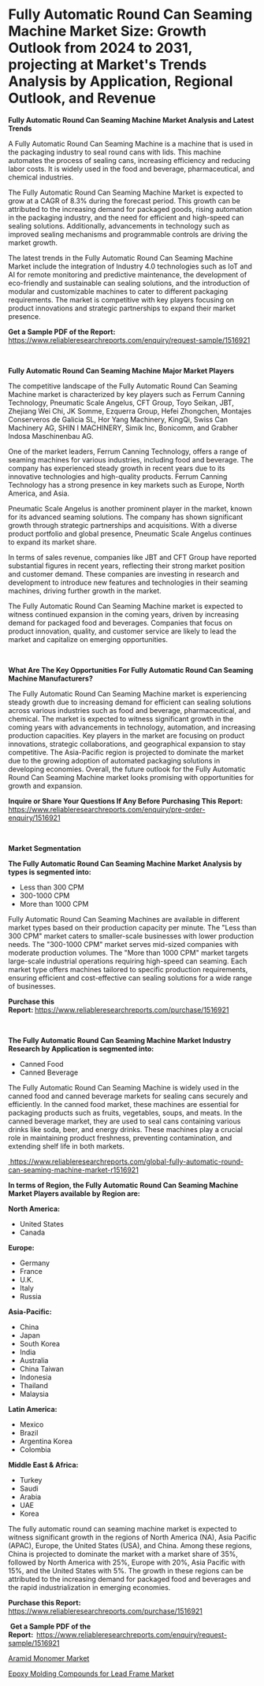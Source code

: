 <p><h1>Fully Automatic Round Can Seaming Machine Market Size: Growth Outlook from 2024 to 2031, projecting at Market's Trends Analysis by Application, Regional Outlook, and Revenue</h1></p><p><strong>Fully Automatic Round Can Seaming Machine Market Analysis and Latest Trends</strong></p>
<p><p>A Fully Automatic Round Can Seaming Machine is a machine that is used in the packaging industry to seal round cans with lids. This machine automates the process of sealing cans, increasing efficiency and reducing labor costs. It is widely used in the food and beverage, pharmaceutical, and chemical industries.</p><p>The Fully Automatic Round Can Seaming Machine Market is expected to grow at a CAGR of 8.3% during the forecast period. This growth can be attributed to the increasing demand for packaged goods, rising automation in the packaging industry, and the need for efficient and high-speed can sealing solutions. Additionally, advancements in technology such as improved sealing mechanisms and programmable controls are driving the market growth.</p><p>The latest trends in the Fully Automatic Round Can Seaming Machine Market include the integration of Industry 4.0 technologies such as IoT and AI for remote monitoring and predictive maintenance, the development of eco-friendly and sustainable can sealing solutions, and the introduction of modular and customizable machines to cater to different packaging requirements. The market is competitive with key players focusing on product innovations and strategic partnerships to expand their market presence.</p></p>
<p><strong>Get a Sample PDF of the Report:&nbsp;</strong> <a href="https://www.reliableresearchreports.com/enquiry/request-sample/1516921">https://www.reliableresearchreports.com/enquiry/request-sample/1516921</a></p>
<p>&nbsp;</p>
<p><strong>Fully Automatic Round Can Seaming Machine Major Market Players</strong></p>
<p><p>The competitive landscape of the Fully Automatic Round Can Seaming Machine market is characterized by key players such as Ferrum Canning Technology, Pneumatic Scale Angelus, CFT Group, Toyo Seikan, JBT, Zhejiang Wei Chi, JK Somme, Ezquerra Group, Hefei Zhongchen, Montajes Conserveros de Galicia SL, Hor Yang Machinery, KingQi, Swiss Can Machinery AG, SHIN I MACHINERY, Simik Inc, Bonicomm, and Grabher Indosa Maschinenbau AG.</p><p>One of the market leaders, Ferrum Canning Technology, offers a range of seaming machines for various industries, including food and beverage. The company has experienced steady growth in recent years due to its innovative technologies and high-quality products. Ferrum Canning Technology has a strong presence in key markets such as Europe, North America, and Asia.</p><p>Pneumatic Scale Angelus is another prominent player in the market, known for its advanced seaming solutions. The company has shown significant growth through strategic partnerships and acquisitions. With a diverse product portfolio and global presence, Pneumatic Scale Angelus continues to expand its market share.</p><p>In terms of sales revenue, companies like JBT and CFT Group have reported substantial figures in recent years, reflecting their strong market position and customer demand. These companies are investing in research and development to introduce new features and technologies in their seaming machines, driving further growth in the market.</p><p>The Fully Automatic Round Can Seaming Machine market is expected to witness continued expansion in the coming years, driven by increasing demand for packaged food and beverages. Companies that focus on product innovation, quality, and customer service are likely to lead the market and capitalize on emerging opportunities.</p></p>
<p>&nbsp;</p>
<p><strong>What Are The Key Opportunities For Fully Automatic Round Can Seaming Machine Manufacturers?</strong></p>
<p><p>The Fully Automatic Round Can Seaming Machine market is experiencing steady growth due to increasing demand for efficient can sealing solutions across various industries such as food and beverage, pharmaceutical, and chemical. The market is expected to witness significant growth in the coming years with advancements in technology, automation, and increasing production capacities. Key players in the market are focusing on product innovations, strategic collaborations, and geographical expansion to stay competitive. The Asia-Pacific region is projected to dominate the market due to the growing adoption of automated packaging solutions in developing economies. Overall, the future outlook for the Fully Automatic Round Can Seaming Machine market looks promising with opportunities for growth and expansion.</p></p>
<p><strong>Inquire or Share Your Questions If Any Before Purchasing This Report:</strong> <a href="https://www.reliableresearchreports.com/enquiry/pre-order-enquiry/1516921">https://www.reliableresearchreports.com/enquiry/pre-order-enquiry/1516921</a></p>
<p>&nbsp;</p>
<p><strong>Market Segmentation</strong></p>
<p><strong>The Fully Automatic Round Can Seaming Machine Market Analysis by types is segmented into:</strong></p>
<p><ul><li>Less than 300 CPM</li><li>300-1000 CPM</li><li>More than 1000 CPM</li></ul></p>
<p><p>Fully Automatic Round Can Seaming Machines are available in different market types based on their production capacity per minute. The "Less than 300 CPM" market caters to smaller-scale businesses with lower production needs. The "300-1000 CPM" market serves mid-sized companies with moderate production volumes. The "More than 1000 CPM" market targets large-scale industrial operations requiring high-speed can seaming. Each market type offers machines tailored to specific production requirements, ensuring efficient and cost-effective can sealing solutions for a wide range of businesses.</p></p>
<p><strong>Purchase this Report:&nbsp;</strong><a href="https://www.reliableresearchreports.com/purchase/1516921">https://www.reliableresearchreports.com/purchase/1516921</a></p>
<p>&nbsp;</p>
<p><strong>The Fully Automatic Round Can Seaming Machine Market Industry Research by Application is segmented into:</strong></p>
<p><ul><li>Canned Food</li><li>Canned Beverage</li></ul></p>
<p><p>The Fully Automatic Round Can Seaming Machine is widely used in the canned food and canned beverage markets for sealing cans securely and efficiently. In the canned food market, these machines are essential for packaging products such as fruits, vegetables, soups, and meats. In the canned beverage market, they are used to seal cans containing various drinks like soda, beer, and energy drinks. These machines play a crucial role in maintaining product freshness, preventing contamination, and extending shelf life in both markets.</p></p>
<p><a href="https://www.reliableresearchreports.com/global-fully-automatic-round-can-seaming-machine-market-r1516921">&nbsp;https://www.reliableresearchreports.com/global-fully-automatic-round-can-seaming-machine-market-r1516921</a></p>
<p><strong>In terms of Region, the Fully Automatic Round Can Seaming Machine Market Players available by Region are:</strong></p>
<p>
    <p> <strong> North America: </strong>
        <ul>
            <li>United States</li>
            <li>Canada</li>
        </ul>
        </p> 
    <p> <strong> Europe: </strong>
        <ul>
            <li>Germany</li>
            <li>France</li>
            <li>U.K.</li>
            <li>Italy</li>
            <li>Russia</li>
        </ul>
        </p> 
    <p> <strong> Asia-Pacific: </strong>
        <ul>
            <li>China</li>
            <li>Japan</li>
            <li>South Korea</li>
            <li>India</li>
            <li>Australia</li>
            <li>China Taiwan</li>
            <li>Indonesia</li>
            <li>Thailand</li>
            <li>Malaysia</li>
        </ul>
        </p> 
    <p> <strong> Latin America: </strong>
        <ul>
            <li>Mexico</li>
            <li>Brazil</li>
            <li>Argentina Korea</li>
            <li>Colombia</li>
        </ul>
        </p> 
    <p> <strong> Middle East & Africa: </strong>
        <ul>
            <li>Turkey</li>
            <li>Saudi</li>
            <li>Arabia</li>
            <li>UAE</li>
            <li>Korea</li>
        </ul>
    </p>
    </p>
<p><p>The fully automatic round can seaming machine market is expected to witness significant growth in the regions of North America (NA), Asia Pacific (APAC), Europe, the United States (USA), and China. Among these regions, China is projected to dominate the market with a market share of 35%, followed by North America with 25%, Europe with 20%, Asia Pacific with 15%, and the United States with 5%. The growth in these regions can be attributed to the increasing demand for packaged food and beverages and the rapid industrialization in emerging economies.</p></p>
<p><strong>Purchase this Report: </strong><a href="https://www.reliableresearchreports.com/purchase/1516921">https://www.reliableresearchreports.com/purchase/1516921</a></p>
<p>&nbsp;<strong>Get a Sample PDF of the Report:&nbsp;&nbsp;</strong><a href="https://www.reliableresearchreports.com/enquiry/request-sample/1516921">https://www.reliableresearchreports.com/enquiry/request-sample/1516921</a></p>
<p><strong></strong></p>
<p><p><a href="https://view.publitas.com/reportprime-1/aramid-monomer-market-size-market-segmentation-market-trends-and-growth-analysis-forecast-till-2031/">Aramid Monomer Market</a></p><p><a href="https://view.publitas.com/reportprime-1/global-epoxy-molding-compounds-for-lead-frame-market-sector-types-applications-market-player-strategies-regional-growth-insights-and-future-projections-2024-2031/">Epoxy Molding Compounds for Lead Frame Market</a></p></p>